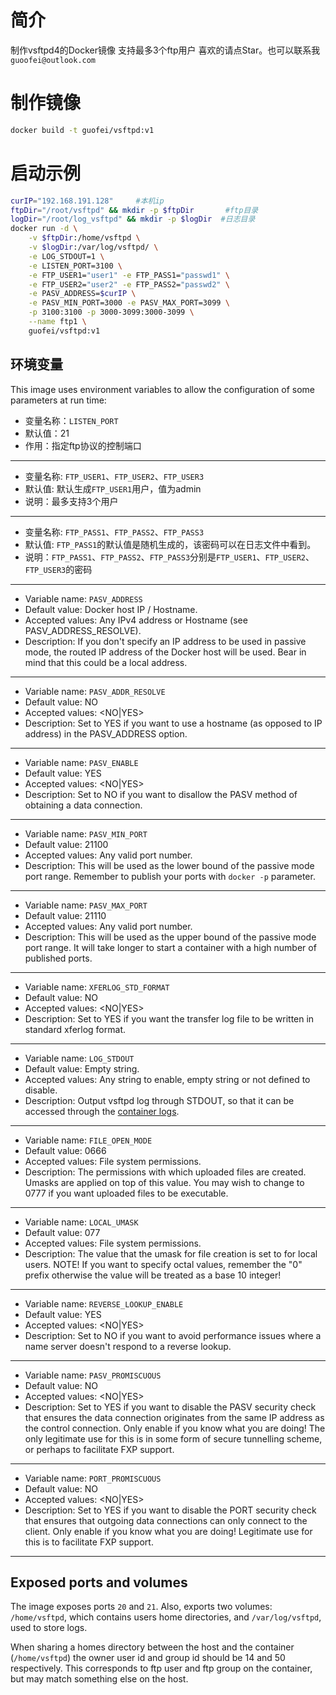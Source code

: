 # 简介

制作vsftpd4的Docker镜像
支持最多3个ftp用户
喜欢的请点Star。也可以联系我```guoofei@outlook.com```

# 制作镜像

```sh
docker build -t guofei/vsftpd:v1
```

# 启动示例

```sh
curIP="192.168.191.128"     #本机ip
ftpDir="/root/vsftpd" && mkdir -p $ftpDir       #ftp目录
logDir="/root/log_vsftpd" && mkdir -p $logDir  #日志目录
docker run -d \
    -v $ftpDir:/home/vsftpd \
    -v $logDir:/var/log/vsftpd/ \
    -e LOG_STDOUT=1 \
    -e LISTEN_PORT=3100 \
    -e FTP_USER1="user1" -e FTP_PASS1="passwd1" \
    -e FTP_USER2="user2" -e FTP_PASS2="passwd2" \
    -e PASV_ADDRESS=$curIP \
    -e PASV_MIN_PORT=3000 -e PASV_MAX_PORT=3099 \
    -p 3100:3100 -p 3000-3099:3000-3099 \
    --name ftp1 \
    guofei/vsftpd:v1

```

环境变量
----

This image uses environment variables to allow the configuration of some parameters at run time:

* 变量名称：`LISTEN_PORT`
* 默认值：21
* 作用：指定ftp协议的控制端口

----

* 变量名称: `FTP_USER1`、`FTP_USER2`、`FTP_USER3`
* 默认值: 默认生成`FTP_USER1`用户，值为admin
* 说明：最多支持3个用户

----

* 变量名称: `FTP_PASS1`、`FTP_PASS2`、`FTP_PASS3`
* 默认值: `FTP_PASS1`的默认值是随机生成的，该密码可以在日志文件中看到。
* 说明：`FTP_PASS1`、`FTP_PASS2`、`FTP_PASS3`分别是`FTP_USER1`、`FTP_USER2`、`FTP_USER3`的密码

----

* Variable name: `PASV_ADDRESS`
* Default value: Docker host IP / Hostname.
* Accepted values: Any IPv4 address or Hostname (see PASV_ADDRESS_RESOLVE).
* Description: If you don't specify an IP address to be used in passive mode, the routed IP address of the Docker host will be used. Bear in mind that this could be a local address.

----

* Variable name: `PASV_ADDR_RESOLVE`
* Default value: NO
* Accepted values: <NO|YES>
* Description: Set to YES if you want to use a hostname (as opposed to IP address) in the PASV_ADDRESS option.

----

* Variable name: `PASV_ENABLE`
* Default value: YES
* Accepted values: <NO|YES>
* Description: Set to NO if you want to disallow the PASV method of obtaining a data connection.

----

* Variable name: `PASV_MIN_PORT`
* Default value: 21100
* Accepted values: Any valid port number.
* Description: This will be used as the lower bound of the passive mode port range. Remember to publish your ports with `docker -p` parameter.

----

* Variable name: `PASV_MAX_PORT`
* Default value: 21110
* Accepted values: Any valid port number.
* Description: This will be used as the upper bound of the passive mode port range. It will take longer to start a container with a high number of published ports.

----

* Variable name: `XFERLOG_STD_FORMAT`
* Default value: NO
* Accepted values: <NO|YES>
* Description: Set to YES if you want the transfer log file to be written in standard xferlog format.

----

* Variable name: `LOG_STDOUT`
* Default value: Empty string.
* Accepted values: Any string to enable, empty string or not defined to disable.
* Description: Output vsftpd log through STDOUT, so that it can be accessed through the [container logs](https://docs.docker.com/engine/reference/commandline/container_logs).

----

* Variable name: `FILE_OPEN_MODE`
* Default value: 0666
* Accepted values: File system permissions.
* Description: The permissions with which uploaded files are created. Umasks are applied on top of this value. You may wish to change to 0777 if you want uploaded files to be executable.

----

* Variable name: `LOCAL_UMASK`
* Default value: 077
* Accepted values: File system permissions.
* Description: The value that the umask for file creation is set to for local users. NOTE! If you want to specify octal values, remember the "0" prefix otherwise the value will be treated as a base 10 integer!

----

* Variable name: `REVERSE_LOOKUP_ENABLE`
* Default value: YES
* Accepted values: <NO|YES>
* Description: Set to NO if you want to avoid performance issues where a name server doesn't respond to a reverse lookup.

----

* Variable name: `PASV_PROMISCUOUS`
* Default value: NO
* Accepted values: <NO|YES>
* Description: Set to YES if you want to disable the PASV security check that ensures the data connection originates from the same IP address as the control connection. Only enable if you know what you are doing! The only legitimate use for this is in some form of secure tunnelling scheme, or perhaps to facilitate FXP support.

----
* Variable name: `PORT_PROMISCUOUS`
* Default value: NO
* Accepted values: <NO|YES>
* Description: Set to YES if you want to disable the PORT security check that ensures that outgoing data connections can only connect to the client. Only enable if you know what you are doing! Legitimate use for this is to facilitate FXP support.

----

Exposed ports and volumes
----

The image exposes ports `20` and `21`. Also, exports two volumes: `/home/vsftpd`, which contains users home directories, and `/var/log/vsftpd`, used to store logs.

When sharing a homes directory between the host and the container (`/home/vsftpd`) the owner user id and group id should be 14 and 50 respectively. This corresponds to ftp user and ftp group on the container, but may match something else on the host.
